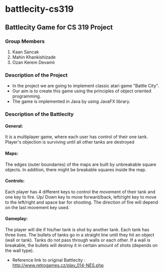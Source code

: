 # battlecity-cs319
## Battlecity Game for CS 319 Project

### Group Members
1. Kaan Sancak
2. Mahin Khankishizade
3. Ozan Kerem Devamlı

### Description of the Project

* In the project we are going to implement classic atari game "Battle City".
* Our aim is to create this game using the principles of object oriented programming.
* The game is implemented in Java by using JavaFX library.

### Description of the Battlecity

#### General:
It is a multiplayer game, where each user has control of their one tank. Player's objection is surviving until all other tanks are destroyed

#### Maps:
The edges (outer boundaries) of the maps are built by unbreakable square objects. In addition, there might be breakable squares inside the map.

#### Controls:
Each player has 4 different keys to control the movement of their tank and one key to fire. Up/ Down key to move forward/back, left/right key to move to the left/right and space bar for shooting. The direction of fire will depend on the last movement key used.

#### Gameplay:
The player will die if his/her tank is shot by another tank. Each tank has three lives. The bullets of tanks go in a straight line until they hit an object (wall or tank). Tanks do not pass through walls or each other. If a wall is breakable, the bullets will destroy it in certain amount of shots (depends on the wall type).

* Reference link to original Battlecity : http://www.retrogames.cz/play_014-NES.php


